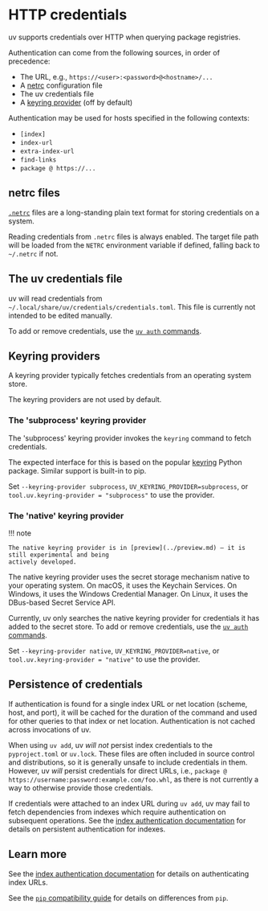 # HTTP credentials

uv supports credentials over HTTP when querying package registries.

Authentication can come from the following sources, in order of precedence:

- The URL, e.g., `https://<user>:<password>@<hostname>/...`
- A [netrc](#netrc-files) configuration file
- The uv credentials file
- A [keyring provider](#keyring-providers) (off by default)

Authentication may be used for hosts specified in the following contexts:

- `[index]`
- `index-url`
- `extra-index-url`
- `find-links`
- `package @ https://...`

## netrc files

[`.netrc`](https://everything.curl.dev/usingcurl/netrc) files are a long-standing plain text format
for storing credentials on a system.

Reading credentials from `.netrc` files is always enabled. The target file path will be loaded from
the `NETRC` environment variable if defined, falling back to `~/.netrc` if not.

## The uv credentials file

uv will read credentials from `~/.local/share/uv/credentials/credentials.toml`. This file is
currently not intended to be edited manually.

To add or remove credentials, use the [`uv auth` commands](./cli.md).

## Keyring providers

A keyring provider typically fetches credentials from an operating system store.

The keyring providers are not used by default.

### The 'subprocess' keyring provider

The 'subprocess' keyring provider invokes the `keyring` command to fetch credentials.

The expected interface for this is based on the popular [keyring](https://github.com/jaraco/keyring)
Python package. Similar support is built-in to pip.

Set `--keyring-provider subprocess`, `UV_KEYRING_PROVIDER=subprocess`, or
`tool.uv.keyring-provider = "subprocess"` to use the provider.

### The 'native' keyring provider

!!! note

    The native keyring provider is in [preview](../preview.md) — it is still experimental and being
    actively developed.

The native keyring provider uses the secret storage mechanism native to your operating system. On
macOS, it uses the Keychain Services. On Windows, it uses the Windows Credential Manager. On Linux,
it uses the DBus-based Secret Service API.

Currently, uv only searches the native keyring provider for credentials it has added to the secret
store. To add or remove credentials, use the [`uv auth` commands](./cli.md).

Set `--keyring-provider native`, `UV_KEYRING_PROVIDER=native`, or
`tool.uv.keyring-provider = "native"` to use the provider.

## Persistence of credentials

If authentication is found for a single index URL or net location (scheme, host, and port), it will
be cached for the duration of the command and used for other queries to that index or net location.
Authentication is not cached across invocations of uv.

When using `uv add`, uv _will not_ persist index credentials to the `pyproject.toml` or `uv.lock`.
These files are often included in source control and distributions, so it is generally unsafe to
include credentials in them. However, uv _will_ persist credentials for direct URLs, i.e.,
`package @ https://username:password:example.com/foo.whl`, as there is not currently a way to
otherwise provide those credentials.

If credentials were attached to an index URL during `uv add`, uv may fail to fetch dependencies from
indexes which require authentication on subsequent operations. See the
[index authentication documentation](../indexes.md#authentication) for details on persistent
authentication for indexes.

## Learn more

See the [index authentication documentation](../indexes.md#authentication) for details on
authenticating index URLs.

See the [`pip` compatibility guide](../../pip/compatibility.md#registry-authentication) for details
on differences from `pip`.
